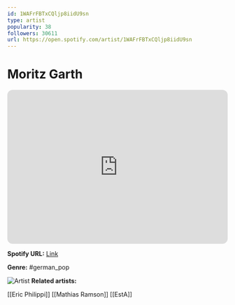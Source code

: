 ```yaml
---
id: 1WAFrFBTxCQljp8iidU9sn
type: artist
popularity: 38
followers: 30611
url: https://open.spotify.com/artist/1WAFrFBTxCQljp8iidU9sn
---
```

# Moritz Garth

<iframe style="border-radius:12px" src="https://open.spotify.com/embed/artist/1WAFrFBTxCQljp8iidU9sn" width="100%" height="352" frameBorder="0" allowfullscreen="" allow="autoplay; clipboard-write; encrypted-media; fullscreen; picture-in-picture" loading="lazy"></iframe>

**Spotify URL:** [Link](https://open.spotify.com/artist/1WAFrFBTxCQljp8iidU9sn)

**Genre:**  #german_pop

![Artist](https://i.scdn.co/image/ab6761610000e5eb658e91902f601d811ce46fd8)
**Related artists:**

[[Eric Philippi]]
[[Mathias Ramson]]
[[EstA]]
